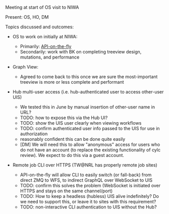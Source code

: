 Meeting at start of OS visit to NIWA

Present: OS, HO, DM

Topics discussed and outcomes:

- OS to work on initially at NIWA:
  - Primarily: [API-on-the-fly](https://github.com/cylc/cylc-ui/issues/339)
  - Secondarily: work with BK on completing treeview design, mutations, and
    performance

- Graph View:
  - Agreed to come back to this once we are sure the most-important treeview is
    more or less complete and performant

- Hub multi-user access (i.e. hub-authenticated user to access other-user UIS)
  - We tested this in June by manual insertion of other-user name in URL?
  - TODO: how to expose this via the Hub UI?
  - TODO: show the UIS user clearly when viewing workflows
  - TODO: confirm authenticated user info passed to the UIS for use in
      authorization
  - reasonably confident this can be done quite easily
  - [DM] We will need this to allow "anonymous" access for users who do
    not have an account (to replace the existing functionality of cylc review).
    We expect to do this via a guest account.

- Remote job CLI over HTTPS (TW@NRL has properly remote job sites)
  - API-on-the-fly will allow CLI to easily switch (or fall-back) from
    direct ZMQ to WFS, to indirect GraphQL over WebSocket to UIS
  - TODO: confirm this solves the problem (WebSocket is initiated over HTTPS
    and stays on the same channel/port)
  - TODO: How to keep a headless (hubless) UIS alive indefinitely? Do we need to
    support this, or leave it to sites with this requirement?
  - TODO: non-interactive CLI authentication to UIS without the Hub?
